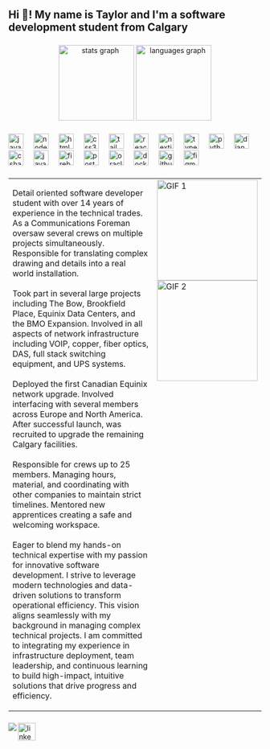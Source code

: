 <h2 align="left">Hi 👋! My name is Taylor and I'm a software development student from Calgary</h2>

###

<div align="center">
  <img src="https://github-readme-stats.vercel.app/api?username=tcrowe14&hide_title=false&hide_rank=false&show_icons=true&include_all_commits=true&count_private=true&disable_animations=false&theme=dracula&locale=en&hide_border=false" height="150" alt="stats graph"  />
  <img src="https://github-readme-stats.vercel.app/api/top-langs?username=tcrowe14&locale=en&hide_title=false&layout=compact&card_width=320&langs_count=5&theme=dracula&hide_border=false" height="150" alt="languages graph"  />
</div>

###

<div align="left">
  <img src="https://cdn.jsdelivr.net/gh/devicons/devicon/icons/javascript/javascript-original.svg" height="30" alt="javascript logo"  />
  <img width="12" />
  <img src="https://cdn.jsdelivr.net/gh/devicons/devicon/icons/nodejs/nodejs-original.svg" height="30" alt="nodejs logo"  />
  <img width="12" />
  <img src="https://cdn.jsdelivr.net/gh/devicons/devicon/icons/html5/html5-original.svg" height="30" alt="html5 logo"  />
  <img width="12" />
  <img src="https://cdn.jsdelivr.net/gh/devicons/devicon/icons/css3/css3-original.svg" height="30" alt="css3 logo"  />
  <img width="12" />
  <img src="https://cdn.jsdelivr.net/gh/devicons/devicon/icons/tailwindcss/tailwindcss-original-wordmark.svg" height="30" alt="tailwindcss logo"  />
  <img width="12" />
  <img src="https://cdn.jsdelivr.net/gh/devicons/devicon/icons/react/react-original.svg" height="30" alt="react logo"  />
  <img width="12" />
  <img src="https://cdn.jsdelivr.net/gh/devicons/devicon/icons/nextjs/nextjs-original.svg" height="30" alt="nextjs logo"  />
  <img width="12" />
  <img src="https://cdn.jsdelivr.net/gh/devicons/devicon/icons/typescript/typescript-original.svg" height="30" alt="typescript logo"  />
  <img width="12" />
  <img src="https://cdn.jsdelivr.net/gh/devicons/devicon/icons/python/python-original.svg" height="30" alt="python logo"  />
  <img width="12" />
  <img src="https://cdn.jsdelivr.net/gh/devicons/devicon/icons/django/django-plain.svg" height="30" alt="django logo"  />
  <img width="12" />
  <img src="https://cdn.jsdelivr.net/gh/devicons/devicon/icons/csharp/csharp-original.svg" height="30" alt="csharp logo"  />
  <img width="12" />
  <img src="https://cdn.jsdelivr.net/gh/devicons/devicon/icons/java/java-original.svg" height="30" alt="java logo"  />
  <img width="12" />
  <img src="https://cdn.jsdelivr.net/gh/devicons/devicon/icons/firebase/firebase-plain.svg" height="30" alt="firebase logo"  />
  <img width="12" />
  <img src="https://cdn.jsdelivr.net/gh/devicons/devicon/icons/postgresql/postgresql-original.svg" height="30" alt="postgresql logo"  />
  <img width="12" />
  <img src="https://cdn.jsdelivr.net/gh/devicons/devicon/icons/oracle/oracle-original.svg" height="30" alt="oracle logo"  />
  <img width="12" />
  <img src="https://cdn.jsdelivr.net/gh/devicons/devicon/icons/docker/docker-original.svg" height="30" alt="docker logo"  />
  <img width="12" />
  <img src="https://cdn.jsdelivr.net/gh/devicons/devicon/icons/github/github-original.svg" height="30" alt="github logo"  />
  <img width="12" />
  <img src="https://cdn.jsdelivr.net/gh/devicons/devicon/icons/figma/figma-original.svg" height="30" alt="figma logo"  />
</div>

###

<table>
  <tr>
    <!-- Left Cell: Main Text -->
    <td valign="top" width="70%">
      <p align="left">
        Detail oriented software developer student with over 14 years of experience in the technical trades. As a Communications Foreman oversaw several crews on multiple projects simultaneously. Responsible for translating complex drawing and details into a real world installation.<br><br>
        Took part in several large projects including The Bow, Brookfield Place, Equinix Data Centers, and the BMO Expansion. Involved in all aspects of network infrastructure including VOIP, copper, fiber optics, DAS, full stack switching equipment, and UPS systems.<br><br>
        Deployed the first Canadian Equinix network upgrade. Involved interfacing with several members across Europe and North America. After successful launch, was recruited to upgrade the remaining Calgary facilities.<br><br>
        Responsible for crews up to 25 members. Managing hours, material, and coordinating with other companies to maintain strict timelines. Mentored new apprentices creating a safe and welcoming workspace.<br><br>
        Eager to blend my hands-on technical expertise with my passion for innovative software development. I strive to leverage modern technologies and data-driven solutions to transform operational efficiency. This vision aligns seamlessly with my background in managing complex technical projects. I am committed to integrating my experience in infrastructure deployment, team leadership, and continuous learning to build high-impact, intuitive solutions that drive progress and efficiency.
      </p>
    </td>
    <!-- Right Cell: Stacked GIFs -->
    <td valign="top" width="30%">
      <img src="https://media2.giphy.com/media/v1.Y2lkPTc5MGI3NjExdm51bXFmejdzM2p5dTJxZnBxYWlzcDJ1a3djYXE2dXlzcTlkczBhZCZlcD12MV9pbnRlcm5hbF9naWZfYnlfaWQmY3Q9Zw/QMHoU66sBXqqLqYvGO/giphy.gif" height="200" alt="GIF 1"  /><br>
      <img src="https://media2.giphy.com/media/v1.Y2lkPTc5MGI3NjExbjJ1enA3MHZ1Z2Z0dmJweDQzZ2ZoM29lbTYycGZxMnkyYjlqOXJyOCZlcD12MV9pbnRlcm5hbF9naWZfYnlfaWQmY3Q9Zw/QAyjPLqflqGQw/giphy.gif" height="200" alt="GIF 2"  />
    </td>
  </tr>
</table>

###

<div align="left">
<img align="left" src="https://visitor-badge.laobi.icu/badge?page_id=tcrowe14.tcrowe14&left_color=cornflowerblue&right_color=burlywood"  />
</div>

###

<div align="left">
  <a href="https://www.linkedin.com/in/taylor-crowe-7a3560294/" target="_blank">
    <img src="https://img.shields.io/static/v1?message=LinkedIn&logo=linkedin&label=&color=0077B5&logoColor=white&labelColor=&style=for-the-badge" height="35" alt="linkedin logo"  />
  </a>
</div>
